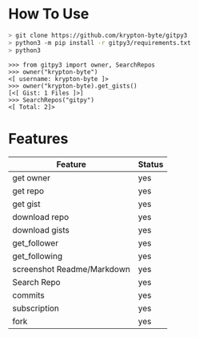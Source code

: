 # How To Use
```bash
> git clone https://github.com/krypton-byte/gitpy3
> python3 -m pip install -r gitpy3/requirements.txt
> python3
```
```python3
>>> from gitpy3 import owner, SearchRepos
>>> owner("krypton-byte")
<[ username: krypton-byte ]>
>>> owner("krypton-byte).get_gists()
[<[ Gist: 1 Files ]>]
>>> SearchRepos("gitpy")
<[ Total: 2]>
```
# Features

|Feature  |Status
|---------|----
|get owner | yes
|get repo | yes
|get gist |yes
|download repo|yes
|download gists|yes
|get_follower|yes
|get_following|yes
|screenshot Readme/Markdown|yes
|Search Repo|yes
|commits|yes
|subscription|yes
|fork |yes
